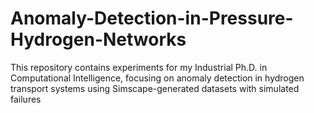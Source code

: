 # Anomaly-Detection-in-Pressure-Hydrogen-Networks
This repository contains experiments for my Industrial Ph.D. in Computational Intelligence, focusing on anomaly detection in hydrogen transport systems using Simscape-generated datasets with simulated failures
